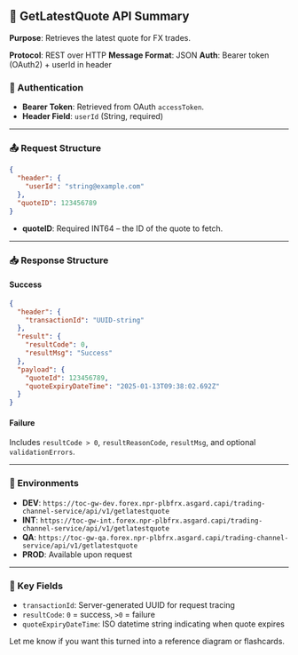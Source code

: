 ## 🧩 GetLatestQuote API Summary

**Purpose**: Retrieves the latest quote for FX trades.

**Protocol**: REST over HTTP
**Message Format**: JSON
**Auth**: Bearer token (OAuth2) + userId in header

### 🔐 Authentication

* **Bearer Token**: Retrieved from OAuth `accessToken`.
* **Header Field**: `userId` (String, required)

---

### 📤 Request Structure

```json
{
  "header": {
    "userId": "string@example.com"
  },
  "quoteID": 123456789
}
```

* **quoteID**: Required INT64 – the ID of the quote to fetch.

---

### 📥 Response Structure

#### Success

```json
{
  "header": {
    "transactionId": "UUID-string"
  },
  "result": {
    "resultCode": 0,
    "resultMsg": "Success"
  },
  "payload": {
    "quoteId": 123456789,
    "quoteExpiryDateTime": "2025-01-13T09:38:02.692Z"
  }
}
```

#### Failure

Includes `resultCode > 0`, `resultReasonCode`, `resultMsg`, and optional `validationErrors`.

---

### 📍 Environments

* **DEV**: `https://toc-gw-dev.forex.npr-plbfrx.asgard.capi/trading-channel-service/api/v1/getlatestquote`
* **INT**: `https://toc-gw-int.forex.npr-plbfrx.asgard.capi/trading-channel-service/api/v1/getlatestquote`
* **QA**: `https://toc-gw-qa.forex.npr-plbfrx.asgard.capi/trading-channel-service/api/v1/getlatestquote`
* **PROD**: Available upon request

---

### 🧠 Key Fields

* `transactionId`: Server-generated UUID for request tracing
* `resultCode`: `0` = success, `>0` = failure
* `quoteExpiryDateTime`: ISO datetime string indicating when quote expires

Let me know if you want this turned into a reference diagram or flashcards.
